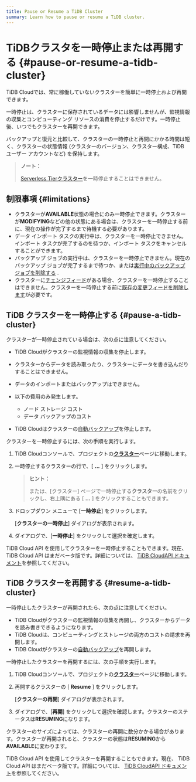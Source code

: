 ```yaml
---
title: Pause or Resume a TiDB Cluster
summary: Learn how to pause or resume a TiDB cluster.
---
```


# TiDBクラスタを一時停止または再開する {#pause-or-resume-a-tidb-cluster}

TiDB Cloudでは、常に稼働していないクラスターを簡単に一時停止および再開できます。

一時停止は、クラスターに保存されているデータには影響しませんが、監視情報の収集とコンピューティング リソースの消費を停止するだけです。一時停止後、いつでもクラスターを再開できます。

バックアップと復元と比較して、クラスターの一時停止と再開にかかる時間は短く、クラスターの状態情報 (クラスターのバージョン、クラスター構成、TiDB ユーザー アカウントなど) を保持します。

> **ノート：**
>
> [Serverless Tierクラスター](/tidb-cloud/select-cluster-tier.md#serverless-tier-beta)を一時停止することはできません。

## 制限事項 {#limitations}

-   クラスターが**AVAILABLE**状態の場合にのみ一時停止できます。クラスターが<strong>MODIFYING</strong>などの他の状態にある場合は、クラスターを一時停止する前に、現在の操作が完了するまで待機する必要があります。
-   データ インポート タスクの実行中は、クラスターを一時停止できません。インポート タスクが完了するのを待つか、インポート タスクをキャンセルすることができます。
-   バックアップ ジョブの実行中は、クラスターを一時停止できません。現在のバックアップ ジョブが完了するまで待つか、または[実行中のバックアップ ジョブを削除する](/tidb-cloud/backup-and-restore.md#delete-a-running-backup-job) .
-   クラスターに[チェンジフィード](/tidb-cloud/changefeed-overview.md)がある場合、クラスターを一時停止することはできません。クラスターを一時停止する前に[既存の変更フィードを削除します](/tidb-cloud/changefeed-overview.md#delete-a-changefeed)が必要です。

## TiDB クラスターを一時停止する {#pause-a-tidb-cluster}

クラスターが一時停止されている場合は、次の点に注意してください。

-   TiDB Cloudがクラスターの監視情報の収集を停止します。

-   クラスターからデータを読み取ったり、クラスターにデータを書き込んだりすることはできません。

-   データのインポートまたはバックアップはできません。

-   以下の費用のみ発生します。

    -   ノード ストレージ コスト
    -   データ バックアップのコスト

-   TiDB Cloudはクラスターの[自動バックアップ](/tidb-cloud/backup-and-restore.md#automatic-backup)を停止します。

クラスターを一時停止するには、次の手順を実行します。

1.  TiDB Cloudコンソールで、プロジェクトの[**クラスター**](https://tidbcloud.com/console/clusters)ページに移動します。

2.  一時停止するクラスターの行で、[ **...** ] をクリックします。

    > **ヒント：**
    >
    > または、[クラスター] ページで一時停止する**クラスター**の名前をクリックし、右上隅にある [ <strong>...</strong> ] をクリックすることもできます。

3.  ドロップダウン メニューで [**一時停止**] をクリックします。

    [**クラスターの一時停止**] ダイアログが表示されます。

4.  ダイアログで、[**一時停止**] をクリックして選択を確定します。

TiDB Cloud API を使用してクラスターを一時停止することもできます。現在、 TiDB Cloud API はまだベータ版です。詳細については、 [TiDB CloudAPI ドキュメント](https://docs.pingcap.com/tidbcloud/api/v1beta)を参照してください。

## TiDB クラスターを再開する {#resume-a-tidb-cluster}

一時停止したクラスターが再開されたら、次の点に注意してください。

-   TiDB Cloudがクラスターの監視情報の収集を再開し、クラスターからデータを読み書きできるようになります。
-   TiDB Cloudは、コンピューティングとストレージの両方のコストの請求を再開します。
-   TiDB Cloudがクラスターの[自動バックアップ](/tidb-cloud/backup-and-restore.md#automatic-backup)を再開します。

一時停止したクラスターを再開するには、次の手順を実行します。

1.  TiDB Cloudコンソールで、プロジェクトの[**クラスター**](https://tidbcloud.com/console/clusters)ページに移動します。

2.  再開するクラスターの [ **Resume** ] をクリックします。

    [**クラスターの再開**] ダイアログが表示されます。

3.  ダイアログで、[**再開**] をクリックして選択を確認します。クラスターのステータスは<strong>RESUMING</strong>になります。

クラスターのサイズによっては、クラスターの再開に数分かかる場合があります。クラスターが再開されると、クラスターの状態は**RESUMING**から<strong>AVAILABLE</strong>に変わります。

TiDB Cloud API を使用してクラスターを再開することもできます。現在、 TiDB Cloud API はまだベータ版です。詳細については、 [TiDB CloudAPI ドキュメント](https://docs.pingcap.com/tidbcloud/api/v1beta)を参照してください。

